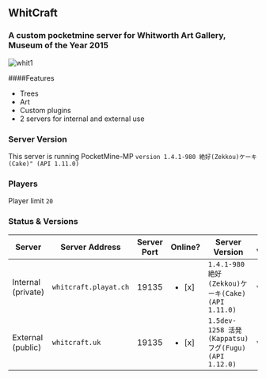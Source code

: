 ## WhitCraft
### A custom pocketmine server for Whitworth Art Gallery, Museum of the Year 2015

![whit1](https://cloud.githubusercontent.com/assets/128456/9811986/43a7816e-5872-11e5-86ca-acfaa4c2cbcb.png)

####Features

 * Trees
 * Art
 * Custom plugins
 * 2 servers for internal and external use

### Server Version 
This server is running PocketMine-MP `version 1.4.1-980 絶好(Zekkou)ケーキ(Cake)" (API 1.11.0)`

### Players
Player limit `20`

### Status & Versions

Server | Server Address | Server Port | Online? | Server Version | iOS Version | Android Version
------------ | ------------- |------------ | ------------- | ------------ | ------------ | ------------  
Internal (private) | `whitcraft.playat.ch` | 19135 | <ul><li>[x] </li> | `1.4.1-980 絶好(Zekkou)ケーキ(Cake) (API 1.11.0)` | `v0.10.4` | `v0.10.5 alpha`
External (public) | `whitcraft.uk` | 19135 | <ul><li>[x] </li> | `1.5dev-1258 活発(Kappatsu)フグ(Fugu) (API 1.12.0)` | `v0.10.4` | `v0.11.0`
 
